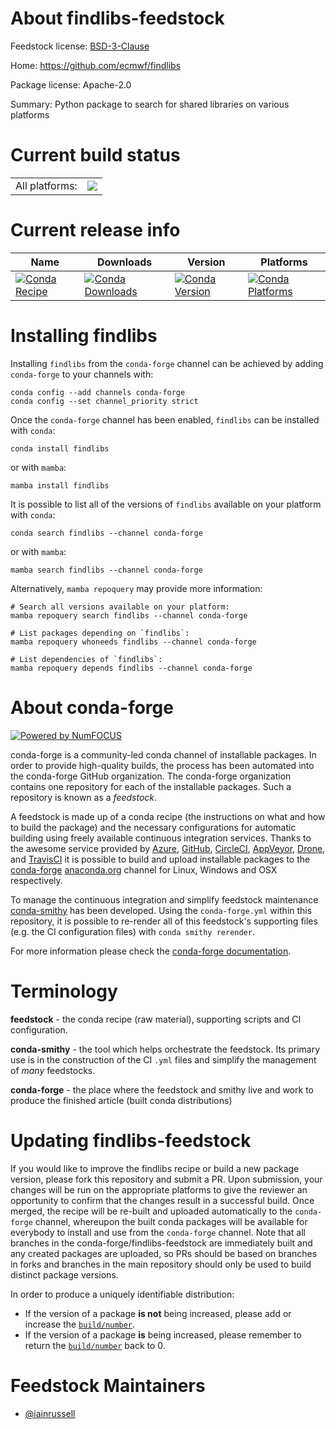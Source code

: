 About findlibs-feedstock
========================

Feedstock license: [BSD-3-Clause](https://github.com/conda-forge/findlibs-feedstock/blob/main/LICENSE.txt)

Home: https://github.com/ecmwf/findlibs

Package license: Apache-2.0

Summary: Python package to search for shared libraries on various platforms

Current build status
====================


<table><tr><td>All platforms:</td>
    <td>
      <a href="https://dev.azure.com/conda-forge/feedstock-builds/_build/latest?definitionId=14649&branchName=main">
        <img src="https://dev.azure.com/conda-forge/feedstock-builds/_apis/build/status/findlibs-feedstock?branchName=main">
      </a>
    </td>
  </tr>
</table>

Current release info
====================

| Name | Downloads | Version | Platforms |
| --- | --- | --- | --- |
| [![Conda Recipe](https://img.shields.io/badge/recipe-findlibs-green.svg)](https://anaconda.org/conda-forge/findlibs) | [![Conda Downloads](https://img.shields.io/conda/dn/conda-forge/findlibs.svg)](https://anaconda.org/conda-forge/findlibs) | [![Conda Version](https://img.shields.io/conda/vn/conda-forge/findlibs.svg)](https://anaconda.org/conda-forge/findlibs) | [![Conda Platforms](https://img.shields.io/conda/pn/conda-forge/findlibs.svg)](https://anaconda.org/conda-forge/findlibs) |

Installing findlibs
===================

Installing `findlibs` from the `conda-forge` channel can be achieved by adding `conda-forge` to your channels with:

```
conda config --add channels conda-forge
conda config --set channel_priority strict
```

Once the `conda-forge` channel has been enabled, `findlibs` can be installed with `conda`:

```
conda install findlibs
```

or with `mamba`:

```
mamba install findlibs
```

It is possible to list all of the versions of `findlibs` available on your platform with `conda`:

```
conda search findlibs --channel conda-forge
```

or with `mamba`:

```
mamba search findlibs --channel conda-forge
```

Alternatively, `mamba repoquery` may provide more information:

```
# Search all versions available on your platform:
mamba repoquery search findlibs --channel conda-forge

# List packages depending on `findlibs`:
mamba repoquery whoneeds findlibs --channel conda-forge

# List dependencies of `findlibs`:
mamba repoquery depends findlibs --channel conda-forge
```


About conda-forge
=================

[![Powered by
NumFOCUS](https://img.shields.io/badge/powered%20by-NumFOCUS-orange.svg?style=flat&colorA=E1523D&colorB=007D8A)](https://numfocus.org)

conda-forge is a community-led conda channel of installable packages.
In order to provide high-quality builds, the process has been automated into the
conda-forge GitHub organization. The conda-forge organization contains one repository
for each of the installable packages. Such a repository is known as a *feedstock*.

A feedstock is made up of a conda recipe (the instructions on what and how to build
the package) and the necessary configurations for automatic building using freely
available continuous integration services. Thanks to the awesome service provided by
[Azure](https://azure.microsoft.com/en-us/services/devops/), [GitHub](https://github.com/),
[CircleCI](https://circleci.com/), [AppVeyor](https://www.appveyor.com/),
[Drone](https://cloud.drone.io/welcome), and [TravisCI](https://travis-ci.com/)
it is possible to build and upload installable packages to the
[conda-forge](https://anaconda.org/conda-forge) [anaconda.org](https://anaconda.org/)
channel for Linux, Windows and OSX respectively.

To manage the continuous integration and simplify feedstock maintenance
[conda-smithy](https://github.com/conda-forge/conda-smithy) has been developed.
Using the ``conda-forge.yml`` within this repository, it is possible to re-render all of
this feedstock's supporting files (e.g. the CI configuration files) with ``conda smithy rerender``.

For more information please check the [conda-forge documentation](https://conda-forge.org/docs/).

Terminology
===========

**feedstock** - the conda recipe (raw material), supporting scripts and CI configuration.

**conda-smithy** - the tool which helps orchestrate the feedstock.
                   Its primary use is in the construction of the CI ``.yml`` files
                   and simplify the management of *many* feedstocks.

**conda-forge** - the place where the feedstock and smithy live and work to
                  produce the finished article (built conda distributions)


Updating findlibs-feedstock
===========================

If you would like to improve the findlibs recipe or build a new
package version, please fork this repository and submit a PR. Upon submission,
your changes will be run on the appropriate platforms to give the reviewer an
opportunity to confirm that the changes result in a successful build. Once
merged, the recipe will be re-built and uploaded automatically to the
`conda-forge` channel, whereupon the built conda packages will be available for
everybody to install and use from the `conda-forge` channel.
Note that all branches in the conda-forge/findlibs-feedstock are
immediately built and any created packages are uploaded, so PRs should be based
on branches in forks and branches in the main repository should only be used to
build distinct package versions.

In order to produce a uniquely identifiable distribution:
 * If the version of a package **is not** being increased, please add or increase
   the [``build/number``](https://docs.conda.io/projects/conda-build/en/latest/resources/define-metadata.html#build-number-and-string).
 * If the version of a package **is** being increased, please remember to return
   the [``build/number``](https://docs.conda.io/projects/conda-build/en/latest/resources/define-metadata.html#build-number-and-string)
   back to 0.

Feedstock Maintainers
=====================

* [@iainrussell](https://github.com/iainrussell/)

